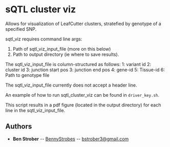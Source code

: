 # sQTL cluster viz

Allows for visualization of LeafCutter clusters, stratefied by genotype of a specified SNP.

sqtl_viz requires command line args:
1. Path of sqtl_viz_input_file (more on this below)
2. Path to output directory (ie where to save results).

The sqtl_viz_input_file is column-structured as follows:
1: variant id
2: cluster id
3: junction start pos
3: junction end pos
4: gene-id
5: Tissue-id
6: Path to genotype file

The sqtl_viz_input_file currently does not accept a header line.

An example of how to run sqtl_cluster_viz can be found in `driver_key.sh`.

This script results in a pdf figure (located in the output directory) for each line in the sqtl_viz_input_file.




## Authors

* **Ben Strober** -- [BennyStrobes](https://github.com/BennyStrobes) -- bstrober3@gmail.com
